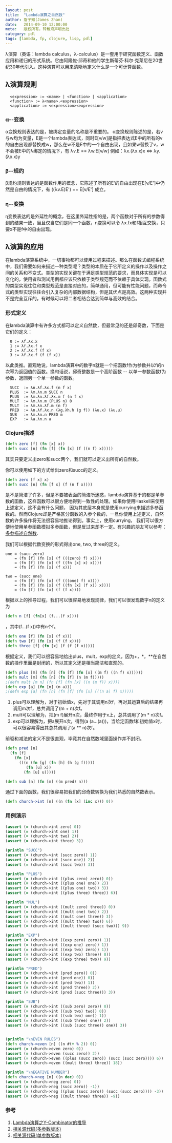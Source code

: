 ```yaml
---
layout: post
title:  "Lambda演算之自然数"
author: 詹子知(James Zhan)
date:   2014-09-10 12:00:00
meta:   版权所有，转载须声明出处
category: pdl
tags: [lambda, fp, clojure, lisp, pdl]
---
```


λ演算（英语：lambda calculus，λ-calculus）是一套用于研究函数定义、函数应用和递归的形式系统。它由阿隆佐·邱奇和他的学生斯蒂芬·科尔·克莱尼在20世纪30年代引入。这种演算可以用来清晰地定义什么是一个可计算函数。

## λ演算规则
~~~
  <expression> := <name> | <function> | <application>
  <function> := λ<name>.<expression>
  <application> := <expression><expression>
~~~

### α--变换
α变换规则表达的是，被绑定变量的名称是不重要的。
α变换规则陈述的是，若v与w均为变量，E是一个lambda表达式，同时E[v/w]是指把表达式E中的所有的v的自由出现都替换成w，那么在w不是E中的一个自由出现，且如果w替换了v，w不会被E中的λ绑定的情况下，有
  λv.E == λw.E[v/w]
  例如：λx.(λx.x)x <=> λy.(λx.x)y

### β--规约
β规约规则表达的是函数作用的概念，它陈述了所有的E‘的自由出现在E[v/E']中仍然是自由的情况下，有 ((λv.E)E') == E[v/E'] 成立。

### η--变换
η变换表达的是外延性的概念，在这里外延性指的是，两个函数对于所有的参数得到的结果一致，当且仅当它们是同一个函数，η变换可以令 λx.fx和f相互交换，只要x不是f中的自由出现。


## λ演算的应用
在lambda演算系统中，一切事物都可以使用过程来描述。那么在函数式编程系统中，我们需要如何来描述一种类型呢？类型的本质在于它所定义的操作以及操作之间的关系和不变式。类型的实现关键在于满足类型规范的要求，而具体实现是可以变化的，使用者和测试用例都应该只依赖于类型规范而不依赖于具体实现。函数式的类型实现往往和类型规范是直接对应的，简单通用，但可能有性能问题，而命令式的类型实现往往会引入复杂的内部数据结构，但是其优点是高效。这两种实现并不是完全互斥的，有时候可以将二者相结合达到简单与高效的结合。

### 形式定义
在lambda演算中有许多方式都可以定义自然数，但最常见的还是邱奇数，下面是它们的定义：

~~~
  0 := λf.λx.x
  1 := λf.λx.f x
  2 := λf.λx.f (f x)
  3 := λf.λx.f (f (f x))
~~~
以此类推。直观地说，lambda演算中的数字n就是一个把函数f作为参数并以f的n次幂为返回值的函数。换句话说，邱奇整数是一个高阶函数 -- 以单一参数函数f为参数，返回另一个单一参数的函数。

~~~
  SUCC  := λn.λf.λx.f (n f x)
  PLUS  := λm.λn.m SUCC n
  PLUS  := λm.λn.λf.λx.m f (n f x)
  MULT  := λm.λn.m (PLUS n) 0
  MULT  := λm.λn.λf.m (n f)
  PRED  := λn.λf.λx.n (λg.λh.h (g f)) (λu.x) (λu.u)
  SUB   := λm.λn.n PRED m
  EXP   := λa.λn.n a
~~~


### Clojure描述

~~~clojure
(defn zero [f] (fn [x] x))
(defn succ [n] (fn [f] (fn [x] (f ((n f) x)))))
~~~
其实只要定义出zero和succ两个，我们就可以定义出所有的自然数。

你可以使用如下的方式给出zero和succ的定义。

~~~clojure
(defn zero [f x] x)
(defn succ [n] (fn [f x] (f (n f x))))
~~~
是不是简洁了许多，但是不要被表面的简洁所迷惑，lambda演算基于的都是单参数的函数，这样函数可以很方便地得到一致性的处理。如果你使用Haskell来使用上述定义，这不会有什么问题，
因为其底层本身就是使用currying来描述多参函数的。然而Clojure却是严格区分函数的入参个数的，一旦你使用上述定义，自然数的许多操作将无法很容易地推论得到。事实上，使用currying，
我们可以很方便地使用单参函数模拟多参函数，但是反过来却不一定。有兴趣的朋友可以参考：[多参描述自然数][2].

我们可以根据代数变换的形式得出one, two, three的定义。

~~~
one = (succ zero)
    = (fn [f] (fn [x] (f (((zero) f) x))))
    = (fn [f] (fn [x] (f ((fn [x] x) x))))
    = (fn [f] (fn [x] (f x)))

two = (succ one)
    = (fn [f] (fn [x] (f (((one) f) x))))
    = (fn [f] (fn [x] (f ((fn [x] (f x)) x))))
    = (fn [f] (fn [x] (f (f x))))
~~~

根据以上的推导过程，我们可以很容易地发现规律，我们可以很发现数字n的定义为

~~~clojure
(defn n [f] (fn[x] (f...(f x))))
~~~
，其中(f...(f x))中有n个f。

~~~clojure
(defn one [f] (fn [x] (f x)))
(defn two [f] (fn [x] (f (f x))))
(defn three [f] (fn [x] (f (f (f x)))))
~~~

根据定义，我们可以很容易地给出plus，mult，exp的定义，因为+，*，**在自然数的操作里面是封闭的，所以其定义还是相当简洁和直观的。

~~~clojure
(defn plus [m] (fn [n] (fn [f] (fn [x] ((m f) ((n f) x))))))
(defn mult [m] (fn [n] (fn [f] (n (m f)))))
;(defn mult [m n] (fn [f] (fn [x] ((n (m f)) x))))
(defn exp [a] (fn [n] (n a)))
;(defn exp [a] (fn [n] (fn [f] (fn [x] (((n a) f) x)))))
~~~
1. plus可以理解为，对于初始值x，先对于其调用n次f，再对其运算后的结果再调用m次f，总共调用了(m + n)次f。
2. mult可以理解为，把(m f)展开n次，最终作用于x上，总共调用了(m * n)次f。
3. exp可以理解为，把a展开n次，得到(a (a...(a)))，当给定函数f和初始值x时，可以很容易得出其总共调用了(a ** n)次f。

前驱和减法的定义不是很直观，毕竟其在自然数域里面操作并不封闭。

~~~clojure
(defn pred [n]
  (fn [f]
    (fn [x]
      (((n (fn [g] (fn [h] (h (g f)))))
         (fn [u] x))
        (fn [u] u)))))

(defn sub [n] (fn [m] ((m pred) n)))
~~~

通过下面的函数，我们很容易把我们的邱奇数转换为我们熟悉的自然数表示。

~~~clojure
(defn church->int [n] ((n (fn [x] (inc x))) 0))
~~~

### 用例演示

~~~clojure
(assert (= (church->int zero) 0))
(assert (= (church->int one) 1))
(assert (= (church->int two) 2))
(assert (= (church->int three) 3))

(println "SUCC")
(assert (= (church->int (succ zero)) 1))
(assert (= (church->int (succ one)) 2))
(assert (= (church->int (succ two)) 3))

(println "PLUS")
(assert (= (church->int ((plus zero) zero)) 0))
(assert (= (church->int ((plus one) one)) 2))
(assert (= (church->int ((plus one) two)) 3))
(assert (= (church->int ((plus three) three)) 6))

(println "MUL")
(assert (= (church->int ((mult zero) three)) 0))
(assert (= (church->int ((mult one) two)) 2))
(assert (= (church->int ((mult one) three)) 3))
(assert (= (church->int ((mult three) two)) 6))
(assert (= (church->int ((mult three) (succ two))) 9))

(println "EXP")
(assert (= (church->int ((exp zero) zero)) 1))
(assert (= (church->int ((exp one) zero)) 1))
(assert (= (church->int ((exp two) zero)) 1))
(assert (= (church->int ((exp two) three)) 8))
(assert (= (church->int ((exp three) two)) 9))

(println "PRED")
(assert (= (church->int (pred zero)) 0))
(assert (= (church->int (pred one)) 0))
(assert (= (church->int (pred two)) 1))
(assert (= (church->int (pred three)) 2))
(assert (= (church->int (pred (succ three))) 3))

(println "SUB")
(assert (= (church->int ((sub zero) zero)) 0))
(assert (= (church->int ((sub two) two)) 0))
(assert (= (church->int ((sub two) one)) 1))
(assert (= (church->int ((sub three) one)) 2))
(assert (= (church->int ((sub (succ three)) one)) 3))


(println "\nEVEN RULES")
(defn church->even [n] ((n #(+ % 2)) 0))
(assert (= (church->even zero) 0))
(assert (= (church->even (succ zero)) 2))
(assert (= (church->even ((plus (succ zero)) (succ (succ zero)))) 6))
(assert (= (church->even ((mult three) three)) 18))

(println "\nEGATIVE NUMBER")
(defn church->neg [n] ((n dec) 0))
(assert (= (church->neg zero) 0))
(assert (= (church->neg (succ zero)) -1))
(assert (= (church->neg ((plus (succ zero)) (succ (succ zero)))) -3))
(assert (= (church->neg ((mult three) three)) -9))
~~~



### 参考
1. [Lambda演算之Y-Combinator的推导][1]
2. [相关源代码(多参数版本)][2]
3. [相关源代码(单参数版本)][3]

[1]: http://jameszhan.github.io/2014/09/18/lambda-y-combinator.html "Lambda演算之Y-Combinator的推导"
[2]: https://github.com/jameszhan/prototypes/blob/master/lambda/church-number.clj "多参实现源代码"
[3]: https://github.com/jameszhan/prototypes/blob/master/lambda/lambda.clj "单参实现源代码"
